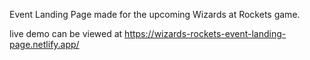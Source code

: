 Event Landing Page made for the upcoming Wizards at Rockets game.

live demo can be viewed at https://wizards-rockets-event-landing-page.netlify.app/
